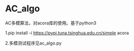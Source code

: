 # AC_algo
AC多模算法，对acora库的使用。基于python3

1.pip install -i https://pypi.tuna.tsinghua.edu.cn/simple acora

2.多模测试程序见ac_algo.py
